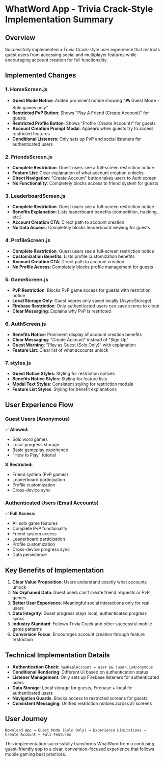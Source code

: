 # WhatWord App - Trivia Crack-Style Implementation Summary

## Overview
Successfully implemented a Trivia Crack-style user experience that restricts guest users from accessing social and multiplayer features while encouraging account creation for full functionality.

## Implemented Changes

### 1. HomeScreen.js
- **Guest Mode Notice**: Added prominent notice showing "🎮 Guest Mode - Solo games only"
- **Restricted PvP Button**: Shows "Play A Friend (Create Account)" for guests
- **Restricted Profile Button**: Shows "Profile (Create Account)" for guests
- **Account Creation Prompt Modal**: Appears when guests try to access restricted features
- **Conditional Listeners**: Only sets up PvP and social listeners for authenticated users

### 2. FriendsScreen.js
- **Complete Restriction**: Guest users see a full-screen restriction notice
- **Feature List**: Clear explanation of what account creation unlocks
- **Direct Navigation**: "Create Account" button takes users to Auth screen
- **No Functionality**: Completely blocks access to friend system for guests

### 3. LeaderboardScreen.js
- **Complete Restriction**: Guest users see a full-screen restriction notice
- **Benefits Explanation**: Lists leaderboard benefits (competition, tracking, etc.)
- **Account Creation CTA**: Direct path to account creation
- **No Data Access**: Completely blocks leaderboard viewing for guests

### 4. ProfileScreen.js
- **Complete Restriction**: Guest users see a full-screen restriction notice
- **Customization Benefits**: Lists profile customization benefits
- **Account Creation CTA**: Direct path to account creation
- **No Profile Access**: Completely blocks profile management for guests

### 5. GameScreen.js
- **PvP Restriction**: Blocks PvP game access for guests with restriction notice
- **Local Storage Only**: Guest scores only saved locally (AsyncStorage)
- **Firebase Restriction**: Only authenticated users can save scores to cloud
- **Clear Messaging**: Explains why PvP is restricted

### 6. AuthScreen.js
- **Benefits Notice**: Prominent display of account creation benefits
- **Clear Messaging**: "Create Account" instead of "Sign Up"
- **Guest Warning**: "Play as Guest (Solo Only)" with explanation
- **Feature List**: Clear list of what accounts unlock

### 7. styles.js
- **Guest Notice Styles**: Styling for restriction notices
- **Benefits Notice Styles**: Styling for feature lists
- **Modal Text Styles**: Consistent styling for restriction modals
- **Feature List Styles**: Styling for benefit explanations

## User Experience Flow

### Guest Users (Anonymous)
✅ **Allowed:**
- Solo word games
- Local progress storage
- Basic gameplay experience
- "How to Play" tutorial

❌ **Restricted:**
- Friend system (PvP games)
- Leaderboard participation
- Profile customization
- Cross-device sync

### Authenticated Users (Email Accounts)
✅ **Full Access:**
- All solo game features
- Complete PvP functionality
- Friend system access
- Leaderboard participation
- Profile customization
- Cross-device progress sync
- Data persistence

## Key Benefits of Implementation

1. **Clear Value Proposition**: Users understand exactly what accounts unlock
2. **No Orphaned Data**: Guest users can't create friend requests or PvP games
3. **Better User Experience**: Meaningful social interactions only for real users
4. **Data Integrity**: Guest progress stays local, authenticated progress syncs
5. **Industry Standard**: Follows Trivia Crack and other successful mobile game patterns
6. **Conversion Focus**: Encourages account creation through feature restriction

## Technical Implementation Details

- **Authentication Check**: `hasRealAccount = user && !user.isAnonymous`
- **Conditional Rendering**: Different UI based on authentication status
- **Listener Management**: Only sets up Firebase listeners for authenticated users
- **Data Storage**: Local storage for guests, Firebase + local for authenticated users
- **Navigation Guards**: Blocks access to restricted screens for guests
- **Consistent Messaging**: Unified restriction notices across all screens

## User Journey

```
Download App → Guest Mode (Solo Only) → Experience Limitations → Create Account → Full Features
```

This implementation successfully transforms WhatWord from a confusing guest-friendly app to a clear, conversion-focused experience that follows mobile gaming best practices.

